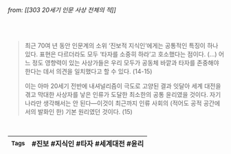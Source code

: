 
###### from: [[303 20세기 인문 사상 전체의 적]]

<br/>

>최근 70여 년 동안 인문계의 소위 ‘진보적 지식인’에게는 공통적인 특징이 하나 있다. 표현은 다르더라도 모두 ‘타자를 소중히 하라’고 호소했다는 점이다. (…) 어느 정도 영향력이 있는 사상가들은 우리 모두가 공동체 바깥과 타자를 존중해야 한다는 데서 의견을 일치했다고 할 수 있다. (14-15)
>
>이는 아마 20세기 전반에 내셔널리즘이 극도로 고양된 결과 잇달아 세계 대전을 겪고 막대한 사상자를 낳은 인류가 도달한 최소한의 공통 윤리였을 것이다. 자기 나라만 생각해서는 안 된다—이것이 최근까지 인류 사회의 (적어도 공적 공간에서의 발화인 한) 기본 원리였던 것이다. (15) 

<br/>

| <small> Tags </small> | #진보  #지식인  #타자  #세계대전  #윤리 |
| --- | --- |
